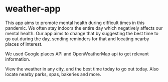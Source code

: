 # weather-app
This app aims to promote mental health during difficult times in this pandemic. We often stay indoors the entire day which negatively affects our mental health. 
Our app aims to change that by suggesting the best time to go out during the day, sending reminders for that and locating nearby places of interest.

We used Google places API and OpenWeatherMap api to get relevant information.


View the weather in any city, and the best time today to go out today.
Also locate nearby parks, spas, bakeries and more.
